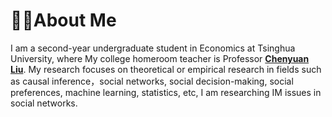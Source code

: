 # 🧑‍🎨About Me

I am a second-year undergraduate student in Economics at Tsinghua University, where My college homeroom teacher is Professor **[Chenyuan Liu](https://chenyuanliu.github.io/)**. My research focuses on theoretical or empirical research in fields such as causal inference，social networks, social decision-making, social preferences, machine learning, statistics, etc, I am researching IM issues in social networks.